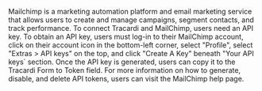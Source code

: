 Mailchimp is a marketing automation platform and email marketing service that allows users to create and manage campaigns, segment contacts, and track performance. To connect Tracardi and MailChimp, users need an API key. To obtain an API key, users must log-in to their MailChimp account, click on their account icon in the bottom-left corner, select "Profile", select "Extras > API keys" on the top, and click "Create A Key" beneath "Your API keys` section. Once the API key is generated, users can copy it to the Tracardi Form to Token field. For more information on how to generate, disable, and delete API tokens, users can visit the MailChimp help page.